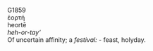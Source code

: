 <body>
  <p>G1859<br>  ἑορτή  <br> heortē  <br><i>heh-or-tay‘ </i><br>Of uncertain affinity; a <i>festival:</i> - feast, holyday.<br></p>
 </body>